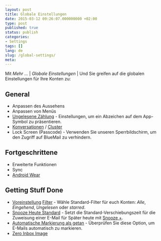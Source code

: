 ```yaml
---
layout: post
title: Globale Einstellungen
date: 2015-03-12 09:26:07.000000000 +02:00
type: post
published: true
status: publish
categories:
- Settings
tags: []
lang: de
slug: /global-settings/
meta:
---
```


Mit *Mehr ...* \| *Globale Einstellungen* \| Und Sie greifen auf die globalen Einstellungen für Ihre Konten zu:

## General

* Anpassen des Aussehens
* Anpassen von Menüs
* [Ungelesene Zählung](/unread-count-badge-app-icon/) - Einstellungen, um ein Abzeichen auf dem App-Symbol zu präsentieren.
* [Konversationen](/blue-mail-conversations-support/) / [Cluster](/what-are-clusters-and-how-to-use-them/)
* Lock Screen (Passcode) - Verwenden Sie unseren Sperrbildschirm, um den Zugriff auf BlueMail zu verhindern.

## Fortgeschrittene

* Erweiterte Funktionen
* Sync
* [Android Wear](/android-wear-bluemail/)

## Getting Stuff Done

* [Voreinstellung](/top-bar-left-triangle-menu/) [Filter](/top-bar-left-triangle-menu/) - Wähle Standard-Filter für euch Konten: *Alle*, *Eingehend*, *Ungelesen* oder *starred*.
* [Snooze Heute Standard](/default-to-assign-an-email/) - Setzt die Standard-Verschiebungszeit für die Zuweisung einer E-Mail für Später heute mit [Snooze +](/how-to-configure-the-bottom-bar-Aktionen/).
* [Automatische Markierung als getan](/mark-as-done/) - Überprüfen Sie diese Option, um E-Mails automatisch zu markieren.
* [Zero Inbox Image](/reach-a-zero-inbox/)

